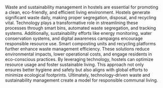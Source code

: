 Waste and sustainability management in hostels are essential for promoting a clean, eco-friendly, and efficient living environment. Hostels generate significant waste daily, making proper segregation, disposal, and recycling vital. Technology plays a transformative role in streamlining these processes through smart bins, automated waste segregation, and tracking systems. Additionally, sustainability efforts like energy monitoring, water conservation systems, and digital awareness campaigns encourage responsible resource use. Smart composting units and recycling platforms further enhance waste management efficiency. These solutions reduce environmental impacts, lower operational costs, and engage residents in eco-conscious practices. By leveraging technology, hostels can optimize resource usage and foster sustainable living. This approach not only ensures better hygiene and safety but also aligns with global efforts to minimize ecological footprints. Ultimately, technology-driven waste and sustainability management create a model for responsible communal living.


